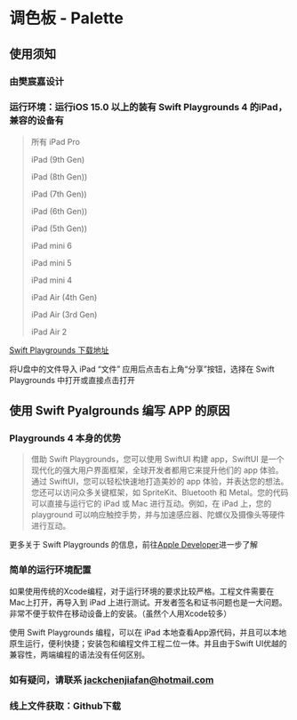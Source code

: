 # 调色板 - Palette
## 使用须知
### 由樊宸嘉设计
### 运行环境：运行iOS 15.0 以上的装有 Swift Playgrounds 4 的iPad，兼容的设备有
>所有 iPad Pro  
>
>iPad (9th Gen)  
>
>iPad (8th Gen))  
>
>iPad (7th Gen))  
>
>iPad (6th Gen))  
>
>iPad (5th Gen))  
>
>iPad mini 6  
>
>iPad mini 5  
>
>iPad mini 4  
>
>iPad Air (4th Gen)  
>
>iPad Air (3rd Gen)  
>
>iPad Air 2  

[Swift Playgrounds 下载地址](https://apps.apple.com/cn/app/swift-playgrounds/id908519492 "App Store下载")  

将U盘中的文件导入 iPad “文件” 应用后点击右上角“分享”按钮，选择在 Swift Playgrounds 中打开或直接点击打开  

## 使用 Swift Pyalgrounds 编写 APP 的原因
### Playgrounds 4 本身的优势

>借助 Swift Playgrounds，您可以使用 SwiftUI 构建 app，SwiftUI 是一个现代化的强大用户界面框架，全球开发者都用它来提升他们的 app 体验。通过 SwiftUI，您可以轻松快速地打造美妙的 app 体验，并表达您的想法。您还可以访问众多关键框架，如 SpriteKit、Bluetooth 和 Metal。您的代码可以直接与运行它的 iPad 或 Mac 进行互动。例如，在 iPad 上，您的 playground 可以响应触控手势，并与加速感应器、陀螺仪及摄像头等硬件进行互动。

更多关于 Swift Playgrounds 的信息，前往[Apple Developer](https://developer.apple.com/cn/swift-playgrounds/  "Swift Playgrounds 4介绍")进一步了解  

### 简单的运行环境配置

如果使用传统的Xcode编程，对于运行环境的要求比较严格。工程文件需要在Mac上打开，再导入到 iPad 上进行测试。开发者签名和证书问题也是一大问题。非常不便于软件在移动设备上的安装。（虽然个人用Xcode较多）    

使用 Swift Playgrounds 编程，可以在 iPad 本地查看App源代码，并且可以本地原生运行，便利快捷；安装包和编程文件工程二位一体。并且由于Swift UI优越的兼容性，两端编程的语法没有任何区别。

### 如有疑问，请联系 jackchenjiafan@hotmail.com
### 线上文件获取：Github下载
